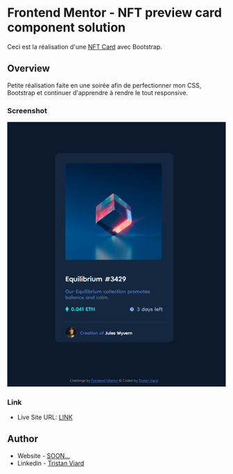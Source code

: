 # Frontend Mentor - NFT preview card component solution

Ceci est la réalisation d'une [NFT Card](https://www.frontendmentor.io/challenges/nft-preview-card-component-SbdUL_w0U) avec Bootstrap.




## Overview

Petite réalisation faite en une soirée afin de perfectionner mon CSS, Bootstrap et continuer d'apprendre à rendre le tout responsive.


### Screenshot

![](./images/screenshot.png)

### Link

- Live Site URL: [LINK](https://your-live-site-url.com)

## Author

- Website - [SOON...]()
- Linkedin - [Tristan Viard](https://www.linkedin.com/in/tristan-viard/)
